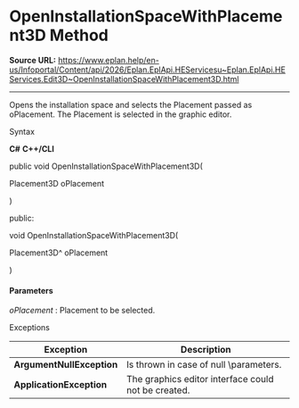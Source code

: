 # OpenInstallationSpaceWithPlacement3D Method

**Source URL:** https://www.eplan.help/en-us/Infoportal/Content/api/2026/Eplan.EplApi.HEServicesu~Eplan.EplApi.HEServices.Edit3D~OpenInstallationSpaceWithPlacement3D.html

---

Opens the installation space and selects the Placement passed as oPlacement. The Placement is selected in the graphic editor.

Syntax

**C#**
**C++/CLI**


public void OpenInstallationSpaceWithPlacement3D( 

   Placement3D oPlacement

)

public:

void OpenInstallationSpaceWithPlacement3D( 

   Placement3D^ oPlacement

)


#### Parameters

*oPlacement*
:   Placement to be selected.

Exceptions

| Exception | Description |
| --- | --- |
| **ArgumentNullException** | Is thrown in case of null \parameters. |
| **ApplicationException** | The graphics editor interface could not be created. |
